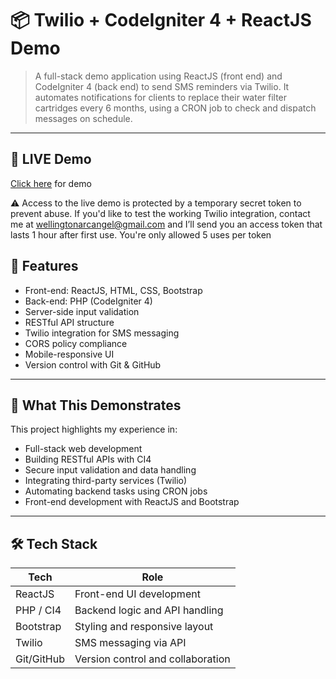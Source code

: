 # 📦 Twilio + CodeIgniter 4 + ReactJS Demo

> A full-stack demo application using ReactJS (front end) and CodeIgniter 4 (back end) to send SMS reminders via Twilio. It automates notifications for clients to replace their water filter cartridges every 6 months, using a CRON job to check and dispatch messages on schedule.

---

## 👾 LIVE Demo

[Click here](https://filternotifier.wellsprivateplayhouse.fun) for demo

⚠️ Access to the live demo is protected by a temporary secret token to prevent abuse. If you'd like to test the working Twilio integration, contact me at [wellingtonarcangel@gmail.com](mailto:wellingtonarcangel@gmail.com) and I’ll send you an access token that lasts 1 hour after first use. You're only allowed 5 uses per token

## 🚀 Features

- Front-end: ReactJS, HTML, CSS, Bootstrap
- Back-end: PHP (CodeIgniter 4)
- Server-side input validation
- RESTful API structure
- Twilio integration for SMS messaging
- CORS policy compliance
- Mobile-responsive UI
- Version control with Git & GitHub

---

## 📁 What This Demonstrates

This project highlights my experience in:
- Full-stack web development
- Building RESTful APIs with CI4
- Secure input validation and data handling
- Integrating third-party services (Twilio)
- Automating backend tasks using CRON jobs
- Front-end development with ReactJS and Bootstrap

---

## 🛠️ Tech Stack

| Tech         | Role                             |
|--------------|----------------------------------|
| ReactJS      | Front-end UI development         |
| PHP / CI4    | Backend logic and API handling   |
| Bootstrap    | Styling and responsive layout    |
| Twilio       | SMS messaging via API            |
| Git/GitHub   | Version control and collaboration |
